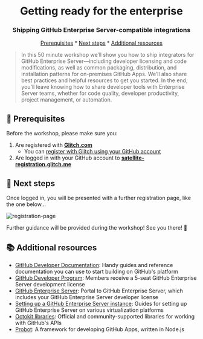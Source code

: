 <h1 align="center">Getting ready for the enterprise</h1>
<h3 align="center">Shipping GitHub Enterprise Server-compatible integrations</h3>

<p align="center">
  <a href="#mega-prerequisites">Prerequisites</a> *  
  <a href="#paw_prints-next-steps">Next steps</a> * 
  <a href="#books-additional-resources">Additional resources</a>
</p>

> In this 50 minute workshop we’ll show you how to ship integrators for GitHub Enterprise Server—including developer licensing and code modifications, as well as common packaging, distribution, and installation patterns for on-premises GitHub Apps. We’ll also share best practices and helpful resources to get you started. In the end, you’ll leave knowing how to share developer tools with Enterprise Server teams, whether for code quality, developer productivity, project management, or automation.

## :mega: Prerequisites
Before the workshop, please make sure you:
1. Are registered with [**Glitch.com**](https://glitch.com/)
    - You can [register with Glitch using your GitHub account](https://github.com/login/oauth/authorize?client_id=b4cb743ed07e20abf0b2&scope=user%3Aemail&redirect_uri=https%3A%2F%2Fglitch.com%2Flogin%2Fgithub)
1. Are logged in with your GitHub account to [**satellite-registration.glitch.me**](https://satellite-registration.glitch.me/login)

## :paw_prints: Next steps
Once logged in, you will be presented with a further registration page, like the one below…

![registration-page](https://user-images.githubusercontent.com/27806/57399945-f3745a80-7197-11e9-8afb-2161104d7b4a.png)

Further guidance will be provided during the workshop! See you there! :wave:

## :books: Additional resources
- [GitHub Developer Documentation](https://developer.github.com/): Handy guides and reference documentation you can use to start building on GitHub's platform
- [GitHub Developer Program](https://developer.github.com/program/): Members receive a 5-seat GitHub Enterprise Server development license
- [GitHub Enterprise Server](https://github.com/enterprise): Portal to GitHub Enterprise Server, which includes your GitHub Enterprise Server developer license
- [Setting up a GitHub Enterprise Server instance](https://help.github.com/en/enterprise/admin/installation/setting-up-a-github-enterprise-server-instance): Guides for setting up GitHub Enterprise Server on various virtualization platforms
- [Octokit libraries](https://octokit.github.io/): Official and community-supported libraries for working with GitHub's APIs
- [Probot](https://probot.github.io/): A framework for developing GitHub Apps, written in Node.js
